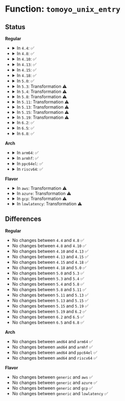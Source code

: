 # Function: <code>tomoyo_unix_entry</code>

## Status
<b>Regular</b>
<ul>
<li>
<details>
<summary>In <code>4.4</code>: ✅</summary>

```c
int tomoyo_unix_entry(const struct tomoyo_addr_info *address);
```

**Collision:** Unique Static

**Inline:** No

**Transformation:** False

**Instances:**

```
In security/tomoyo/network.c (ffffffff81371a10)
Location: security/tomoyo/network.c:541
Inline: False
Direct callers:
  - security/tomoyo/network.c:tomoyo_socket_listen_permission
  - security/tomoyo/network.c:tomoyo_socket_connect_permission
  - security/tomoyo/network.c:tomoyo_socket_bind_permission
  - security/tomoyo/network.c:tomoyo_socket_sendmsg_permission
```
**Symbols:**

```
ffffffff81371a10-ffffffff81371b9b: tomoyo_unix_entry (STB_LOCAL)
```
</details>
</li>
<li>
<details>
<summary>In <code>4.8</code>: ✅</summary>

```c
int tomoyo_unix_entry(const struct tomoyo_addr_info *address);
```

**Collision:** Unique Static

**Inline:** No

**Transformation:** False

**Instances:**

```
In security/tomoyo/network.c (ffffffff813a7e30)
Location: security/tomoyo/network.c:541
Inline: False
Direct callers:
  - security/tomoyo/network.c:tomoyo_socket_sendmsg_permission
  - security/tomoyo/network.c:tomoyo_socket_bind_permission
  - security/tomoyo/network.c:tomoyo_socket_connect_permission
  - security/tomoyo/network.c:tomoyo_socket_listen_permission
```
**Symbols:**

```
ffffffff813a7e30-ffffffff813a7fc4: tomoyo_unix_entry (STB_LOCAL)
```
</details>
</li>
<li>
<details>
<summary>In <code>4.10</code>: ✅</summary>

```c
int tomoyo_unix_entry(const struct tomoyo_addr_info *address);
```

**Collision:** Unique Static

**Inline:** No

**Transformation:** False

**Instances:**

```
In security/tomoyo/network.c (ffffffff813be9c0)
Location: security/tomoyo/network.c:541
Inline: False
Direct callers:
  - security/tomoyo/network.c:tomoyo_socket_sendmsg_permission
  - security/tomoyo/network.c:tomoyo_socket_bind_permission
  - security/tomoyo/network.c:tomoyo_socket_connect_permission
  - security/tomoyo/network.c:tomoyo_socket_listen_permission
```
**Symbols:**

```
ffffffff813be9c0-ffffffff813beb54: tomoyo_unix_entry (STB_LOCAL)
```
</details>
</li>
<li>
<details>
<summary>In <code>4.13</code>: ✅</summary>

```c
int tomoyo_unix_entry(const struct tomoyo_addr_info *address);
```

**Collision:** Unique Static

**Inline:** No

**Transformation:** False

**Instances:**

```
In security/tomoyo/network.c (ffffffff813d53a0)
Location: security/tomoyo/network.c:541
Inline: False
Direct callers:
  - security/tomoyo/network.c:tomoyo_socket_sendmsg_permission
  - security/tomoyo/network.c:tomoyo_socket_bind_permission
  - security/tomoyo/network.c:tomoyo_socket_connect_permission
  - security/tomoyo/network.c:tomoyo_socket_listen_permission
```
**Symbols:**

```
ffffffff813d53a0-ffffffff813d554c: tomoyo_unix_entry (STB_LOCAL)
```
</details>
</li>
<li>
<details>
<summary>In <code>4.15</code>: ✅</summary>

```c
int tomoyo_unix_entry(const struct tomoyo_addr_info *address);
```

**Collision:** Unique Static

**Inline:** No

**Transformation:** False

**Instances:**

```
In security/tomoyo/network.c (ffffffff813fb7a0)
Location: security/tomoyo/network.c:542
Inline: False
Direct callers:
  - security/tomoyo/network.c:tomoyo_socket_sendmsg_permission
  - security/tomoyo/network.c:tomoyo_socket_bind_permission
  - security/tomoyo/network.c:tomoyo_socket_connect_permission
  - security/tomoyo/network.c:tomoyo_socket_listen_permission
```
**Symbols:**

```
ffffffff813fb7a0-ffffffff813fb94c: tomoyo_unix_entry (STB_LOCAL)
```
</details>
</li>
<li>
<details>
<summary>In <code>4.18</code>: ✅</summary>

```c
int tomoyo_unix_entry(const struct tomoyo_addr_info *address);
```

**Collision:** Unique Static

**Inline:** No

**Transformation:** False

**Instances:**

```
In security/tomoyo/network.c (ffffffff8142c710)
Location: security/tomoyo/network.c:542
Inline: False
Direct callers:
  - security/tomoyo/network.c:tomoyo_socket_sendmsg_permission
  - security/tomoyo/network.c:tomoyo_socket_bind_permission
  - security/tomoyo/network.c:tomoyo_socket_connect_permission
  - security/tomoyo/network.c:tomoyo_socket_listen_permission
```
**Symbols:**

```
ffffffff8142c710-ffffffff8142c8b8: tomoyo_unix_entry (STB_LOCAL)
```
</details>
</li>
<li>
<details>
<summary>In <code>5.0</code>: ✅</summary>

```c
int tomoyo_unix_entry(const struct tomoyo_addr_info *address);
```

**Collision:** Unique Static

**Inline:** No

**Transformation:** False

**Instances:**

```
In security/tomoyo/network.c (ffffffff81449060)
Location: security/tomoyo/network.c:542
Inline: False
Direct callers:
  - security/tomoyo/network.c:tomoyo_socket_sendmsg_permission
  - security/tomoyo/network.c:tomoyo_socket_bind_permission
  - security/tomoyo/network.c:tomoyo_socket_connect_permission
  - security/tomoyo/network.c:tomoyo_socket_listen_permission
```
**Symbols:**

```
ffffffff81449060-ffffffff81449208: tomoyo_unix_entry (STB_LOCAL)
```
</details>
</li>
<li>
<details>
<summary>In <code>5.3</code>: Transformation ⚠️</summary>

```c
int tomoyo_unix_entry(const struct tomoyo_addr_info *address);
```

**Collision:** Unique Static

**Inline:** No

**Transformation:** True

**Instances:**

```
In security/tomoyo/network.c (0)
Location: security/tomoyo/network.c:544
Inline: False
Direct callers:
  - security/tomoyo/network.c:tomoyo_socket_sendmsg_permission
  - security/tomoyo/network.c:tomoyo_socket_bind_permission
  - security/tomoyo/network.c:tomoyo_socket_connect_permission
  - security/tomoyo/network.c:tomoyo_socket_listen_permission
```
**Symbols:**

```
ffffffff81476e70-ffffffff81477022: tomoyo_unix_entry (STB_LOCAL)
ffffffff8147797f-ffffffff8147798b: tomoyo_unix_entry.cold (STB_LOCAL)
```
</details>
</li>
<li>
<details>
<summary>In <code>5.4</code>: Transformation ⚠️</summary>

```c
int tomoyo_unix_entry(const struct tomoyo_addr_info *address);
```

**Collision:** Unique Static

**Inline:** No

**Transformation:** True

**Instances:**

```
In security/tomoyo/network.c (0)
Location: security/tomoyo/network.c:544
Inline: False
Direct callers:
  - security/tomoyo/network.c:tomoyo_socket_sendmsg_permission
  - security/tomoyo/network.c:tomoyo_socket_bind_permission
  - security/tomoyo/network.c:tomoyo_socket_connect_permission
  - security/tomoyo/network.c:tomoyo_socket_listen_permission
```
**Symbols:**

```
ffffffff81490c10-ffffffff81490dc2: tomoyo_unix_entry (STB_LOCAL)
ffffffff8149171f-ffffffff8149172b: tomoyo_unix_entry.cold (STB_LOCAL)
```
</details>
</li>
<li>
<details>
<summary>In <code>5.8</code>: Transformation ⚠️</summary>

```c
int tomoyo_unix_entry(const struct tomoyo_addr_info *address);
```

**Collision:** Unique Static

**Inline:** No

**Transformation:** True

**Instances:**

```
In security/tomoyo/network.c (0)
Location: security/tomoyo/network.c:544
Inline: False
Direct callers:
  - security/tomoyo/network.c:tomoyo_socket_sendmsg_permission
  - security/tomoyo/network.c:tomoyo_socket_bind_permission
  - security/tomoyo/network.c:tomoyo_socket_connect_permission
  - security/tomoyo/network.c:tomoyo_socket_listen_permission
```
**Symbols:**

```
ffffffff814e7fa0-ffffffff814e8152: tomoyo_unix_entry (STB_LOCAL)
ffffffff814e8aef-ffffffff814e8afb: tomoyo_unix_entry.cold (STB_LOCAL)
```
</details>
</li>
<li>
<details>
<summary>In <code>5.11</code>: Transformation ⚠️</summary>

```c
int tomoyo_unix_entry(const struct tomoyo_addr_info *address);
```

**Collision:** Unique Static

**Inline:** No

**Transformation:** True

**Instances:**

```
In security/tomoyo/network.c (0)
Location: security/tomoyo/network.c:544
Inline: False
Direct callers:
  - security/tomoyo/network.c:tomoyo_socket_sendmsg_permission
  - security/tomoyo/network.c:tomoyo_socket_bind_permission
  - security/tomoyo/network.c:tomoyo_socket_connect_permission
  - security/tomoyo/network.c:tomoyo_socket_listen_permission
```
**Symbols:**

```
ffffffff81505320-ffffffff815054d2: tomoyo_unix_entry (STB_LOCAL)
ffffffff81bf1499-ffffffff81bf14a5: tomoyo_unix_entry.cold (STB_LOCAL)
```
</details>
</li>
<li>
<details>
<summary>In <code>5.13</code>: Transformation ⚠️</summary>

```c
int tomoyo_unix_entry(const struct tomoyo_addr_info *address);
```

**Collision:** Unique Static

**Inline:** No

**Transformation:** True

**Instances:**

```
In security/tomoyo/network.c (0)
Location: security/tomoyo/network.c:544
Inline: False
Direct callers:
  - security/tomoyo/network.c:tomoyo_socket_sendmsg_permission
  - security/tomoyo/network.c:tomoyo_socket_bind_permission
  - security/tomoyo/network.c:tomoyo_socket_connect_permission
  - security/tomoyo/network.c:tomoyo_socket_listen_permission
```
**Symbols:**

```
ffffffff8150bea0-ffffffff8150c052: tomoyo_unix_entry (STB_LOCAL)
ffffffff81be3626-ffffffff81be3632: tomoyo_unix_entry.cold (STB_LOCAL)
```
</details>
</li>
<li>
<details>
<summary>In <code>5.15</code>: Transformation ⚠️</summary>

```c
int tomoyo_unix_entry(const struct tomoyo_addr_info *address);
```

**Collision:** Unique Static

**Inline:** No

**Transformation:** True

**Instances:**

```
In security/tomoyo/network.c (0)
Location: security/tomoyo/network.c:544
Inline: False
Direct callers:
  - security/tomoyo/network.c:tomoyo_socket_sendmsg_permission
  - security/tomoyo/network.c:tomoyo_socket_bind_permission
  - security/tomoyo/network.c:tomoyo_socket_connect_permission
  - security/tomoyo/network.c:tomoyo_socket_listen_permission
```
**Symbols:**

```
ffffffff815699d0-ffffffff81569c21: tomoyo_unix_entry (STB_LOCAL)
ffffffff81cd6139-ffffffff81cd6145: tomoyo_unix_entry.cold (STB_LOCAL)
```
</details>
</li>
<li>
<details>
<summary>In <code>5.19</code>: Transformation ⚠️</summary>

```c
int tomoyo_unix_entry(const struct tomoyo_addr_info *address);
```

**Collision:** Unique Static

**Inline:** No

**Transformation:** True

**Instances:**

```
In security/tomoyo/network.c (0)
Location: security/tomoyo/network.c:544
Inline: False
Direct callers:
  - security/tomoyo/network.c:tomoyo_socket_sendmsg_permission
  - security/tomoyo/network.c:tomoyo_socket_bind_permission
  - security/tomoyo/network.c:tomoyo_socket_connect_permission
  - security/tomoyo/network.c:tomoyo_socket_listen_permission
```
**Symbols:**

```
ffffffff81605810-ffffffff81605a7a: tomoyo_unix_entry (STB_LOCAL)
ffffffff81e88f1e-ffffffff81e88f2a: tomoyo_unix_entry.cold (STB_LOCAL)
```
</details>
</li>
<li>
<details>
<summary>In <code>6.2</code>: ✅</summary>

```c
int tomoyo_unix_entry(const struct tomoyo_addr_info *address);
```

**Collision:** Unique Static

**Inline:** No

**Transformation:** False

**Instances:**

```
In security/tomoyo/network.c (ffffffff816b6c00)
Location: security/tomoyo/network.c:544
Inline: False
Direct callers:
  - security/tomoyo/network.c:tomoyo_socket_sendmsg_permission
  - security/tomoyo/network.c:tomoyo_socket_bind_permission
  - security/tomoyo/network.c:tomoyo_socket_connect_permission
  - security/tomoyo/network.c:tomoyo_socket_listen_permission
```
**Symbols:**

```
ffffffff816b6c00-ffffffff816b6e54: tomoyo_unix_entry (STB_LOCAL)
```
</details>
</li>
<li>
<details>
<summary>In <code>6.5</code>: ✅</summary>

```c
int tomoyo_unix_entry(const struct tomoyo_addr_info *address);
```

**Collision:** Unique Static

**Inline:** No

**Transformation:** False

**Instances:**

```
In security/tomoyo/network.c (ffffffff816ef5e0)
Location: security/tomoyo/network.c:544
Inline: False
Direct callers:
  - security/tomoyo/network.c:tomoyo_socket_sendmsg_permission
  - security/tomoyo/network.c:tomoyo_socket_bind_permission
  - security/tomoyo/network.c:tomoyo_socket_connect_permission
  - security/tomoyo/network.c:tomoyo_socket_listen_permission
```
**Symbols:**

```
ffffffff816ef5e0-ffffffff816ef835: tomoyo_unix_entry (STB_LOCAL)
```
</details>
</li>
<li>
<details>
<summary>In <code>6.8</code>: ✅</summary>

```c
int tomoyo_unix_entry(const struct tomoyo_addr_info *address);
```

**Collision:** Unique Static

**Inline:** No

**Transformation:** False

**Instances:**

```
In security/tomoyo/network.c (ffffffff8172c3b0)
Location: security/tomoyo/network.c:544
Inline: False
Direct callers:
  - security/tomoyo/network.c:tomoyo_socket_sendmsg_permission
  - security/tomoyo/network.c:tomoyo_socket_bind_permission
  - security/tomoyo/network.c:tomoyo_socket_connect_permission
  - security/tomoyo/network.c:tomoyo_socket_listen_permission
```
**Symbols:**

```
ffffffff8172c3b0-ffffffff8172c605: tomoyo_unix_entry (STB_LOCAL)
```
</details>
</li>
</ul>
<b>Arch</b>
<ul>
<li>
<details>
<summary>In <code>arm64</code>: ✅</summary>

```c
int tomoyo_unix_entry(const struct tomoyo_addr_info *address);
```

**Collision:** Unique Static

**Inline:** No

**Transformation:** False

**Instances:**

```
In security/tomoyo/network.c (ffff800010585028)
Location: security/tomoyo/network.c:544
Inline: False
Direct callers:
  - security/tomoyo/network.c:tomoyo_socket_sendmsg_permission
  - security/tomoyo/network.c:tomoyo_socket_bind_permission
  - security/tomoyo/network.c:tomoyo_socket_connect_permission
  - security/tomoyo/network.c:tomoyo_socket_listen_permission
```
**Symbols:**

```
ffff800010585028-ffff800010585214: tomoyo_unix_entry (STB_LOCAL)
```
</details>
</li>
<li>
<details>
<summary>In <code>armhf</code>: ✅</summary>

```c
int tomoyo_unix_entry(const struct tomoyo_addr_info *address);
```

**Collision:** Unique Static

**Inline:** No

**Transformation:** False

**Instances:**

```
In security/tomoyo/network.c (c07369e0)
Location: security/tomoyo/network.c:544
Inline: False
Direct callers:
  - security/tomoyo/network.c:tomoyo_socket_sendmsg_permission
  - security/tomoyo/network.c:tomoyo_socket_bind_permission
  - security/tomoyo/network.c:tomoyo_socket_connect_permission
  - security/tomoyo/network.c:tomoyo_socket_listen_permission
```
**Symbols:**

```
c07369e0-c0736bec: tomoyo_unix_entry (STB_LOCAL)
```
</details>
</li>
<li>
<details>
<summary>In <code>ppc64el</code>: ✅</summary>

```c
int tomoyo_unix_entry(const struct tomoyo_addr_info *address);
```

**Collision:** Unique Static

**Inline:** No

**Transformation:** False

**Instances:**

```
In security/tomoyo/network.c (c0000000006f4570)
Location: security/tomoyo/network.c:544
Inline: False
Direct callers:
  - security/tomoyo/network.c:tomoyo_socket_sendmsg_permission
  - security/tomoyo/network.c:tomoyo_socket_bind_permission
  - security/tomoyo/network.c:tomoyo_socket_connect_permission
  - security/tomoyo/network.c:tomoyo_socket_listen_permission
```
**Symbols:**

```
c0000000006f4570-c0000000006f482c: tomoyo_unix_entry (STB_LOCAL)
```
</details>
</li>
<li>
<details>
<summary>In <code>riscv64</code>: ✅</summary>

```c
int tomoyo_unix_entry(const struct tomoyo_addr_info *address);
```

**Collision:** Unique Static

**Inline:** No

**Transformation:** False

**Instances:**

```
In security/tomoyo/network.c (ffffffe0003d4dbc)
Location: security/tomoyo/network.c:544
Inline: False
Direct callers:
  - security/tomoyo/network.c:tomoyo_socket_sendmsg_permission
  - security/tomoyo/network.c:tomoyo_socket_bind_permission
  - security/tomoyo/network.c:tomoyo_socket_connect_permission
  - security/tomoyo/network.c:tomoyo_socket_listen_permission
```
**Symbols:**

```
ffffffe0003d4dbc-ffffffe0003d4f34: tomoyo_unix_entry (STB_LOCAL)
```
</details>
</li>
</ul>
<b>Flavor</b>
<ul>
<li>
<details>
<summary>In <code>aws</code>: Transformation ⚠️</summary>

```c
int tomoyo_unix_entry(const struct tomoyo_addr_info *address);
```

**Collision:** Unique Static

**Inline:** No

**Transformation:** True

**Instances:**

```
In security/tomoyo/network.c (0)
Location: security/tomoyo/network.c:544
Inline: False
Direct callers:
  - security/tomoyo/network.c:tomoyo_socket_sendmsg_permission
  - security/tomoyo/network.c:tomoyo_socket_bind_permission
  - security/tomoyo/network.c:tomoyo_socket_connect_permission
  - security/tomoyo/network.c:tomoyo_socket_listen_permission
```
**Symbols:**

```
ffffffff814891f0-ffffffff814893a2: tomoyo_unix_entry (STB_LOCAL)
ffffffff81489cff-ffffffff81489d0b: tomoyo_unix_entry.cold (STB_LOCAL)
```
</details>
</li>
<li>
<details>
<summary>In <code>azure</code>: Transformation ⚠️</summary>

```c
int tomoyo_unix_entry(const struct tomoyo_addr_info *address);
```

**Collision:** Unique Static

**Inline:** No

**Transformation:** True

**Instances:**

```
In security/tomoyo/network.c (0)
Location: security/tomoyo/network.c:544
Inline: False
Direct callers:
  - security/tomoyo/network.c:tomoyo_socket_sendmsg_permission
  - security/tomoyo/network.c:tomoyo_socket_bind_permission
  - security/tomoyo/network.c:tomoyo_socket_connect_permission
  - security/tomoyo/network.c:tomoyo_socket_listen_permission
```
**Symbols:**

```
ffffffff81479c10-ffffffff81479dc2: tomoyo_unix_entry (STB_LOCAL)
ffffffff8147a71f-ffffffff8147a72b: tomoyo_unix_entry.cold (STB_LOCAL)
```
</details>
</li>
<li>
<details>
<summary>In <code>gcp</code>: Transformation ⚠️</summary>

```c
int tomoyo_unix_entry(const struct tomoyo_addr_info *address);
```

**Collision:** Unique Static

**Inline:** No

**Transformation:** True

**Instances:**

```
In security/tomoyo/network.c (0)
Location: security/tomoyo/network.c:544
Inline: False
Direct callers:
  - security/tomoyo/network.c:tomoyo_socket_sendmsg_permission
  - security/tomoyo/network.c:tomoyo_socket_bind_permission
  - security/tomoyo/network.c:tomoyo_socket_connect_permission
  - security/tomoyo/network.c:tomoyo_socket_listen_permission
```
**Symbols:**

```
ffffffff81485290-ffffffff81485442: tomoyo_unix_entry (STB_LOCAL)
ffffffff81485d9f-ffffffff81485dab: tomoyo_unix_entry.cold (STB_LOCAL)
```
</details>
</li>
<li>
<details>
<summary>In <code>lowlatency</code>: Transformation ⚠️</summary>

```c
int tomoyo_unix_entry(const struct tomoyo_addr_info *address);
```

**Collision:** Unique Static

**Inline:** No

**Transformation:** True

**Instances:**

```
In security/tomoyo/network.c (0)
Location: security/tomoyo/network.c:544
Inline: False
Direct callers:
  - security/tomoyo/network.c:tomoyo_socket_sendmsg_permission
  - security/tomoyo/network.c:tomoyo_socket_bind_permission
  - security/tomoyo/network.c:tomoyo_socket_connect_permission
  - security/tomoyo/network.c:tomoyo_socket_listen_permission
```
**Symbols:**

```
ffffffff8149cdd0-ffffffff8149cf82: tomoyo_unix_entry (STB_LOCAL)
ffffffff8149d8df-ffffffff8149d8eb: tomoyo_unix_entry.cold (STB_LOCAL)
```
</details>
</li>
</ul>

## Differences
<b>Regular</b>
<ul>
<li>
No changes between <code>4.4</code> and <code>4.8</code> ✅
</li>
<li>
No changes between <code>4.8</code> and <code>4.10</code> ✅
</li>
<li>
No changes between <code>4.10</code> and <code>4.13</code> ✅
</li>
<li>
No changes between <code>4.13</code> and <code>4.15</code> ✅
</li>
<li>
No changes between <code>4.15</code> and <code>4.18</code> ✅
</li>
<li>
No changes between <code>4.18</code> and <code>5.0</code> ✅
</li>
<li>
No changes between <code>5.0</code> and <code>5.3</code> ✅
</li>
<li>
No changes between <code>5.3</code> and <code>5.4</code> ✅
</li>
<li>
No changes between <code>5.4</code> and <code>5.8</code> ✅
</li>
<li>
No changes between <code>5.8</code> and <code>5.11</code> ✅
</li>
<li>
No changes between <code>5.11</code> and <code>5.13</code> ✅
</li>
<li>
No changes between <code>5.13</code> and <code>5.15</code> ✅
</li>
<li>
No changes between <code>5.15</code> and <code>5.19</code> ✅
</li>
<li>
No changes between <code>5.19</code> and <code>6.2</code> ✅
</li>
<li>
No changes between <code>6.2</code> and <code>6.5</code> ✅
</li>
<li>
No changes between <code>6.5</code> and <code>6.8</code> ✅
</li>
</ul>
<b>Arch</b>
<ul>
<li>
No changes between <code>amd64</code> and <code>arm64</code> ✅
</li>
<li>
No changes between <code>amd64</code> and <code>armhf</code> ✅
</li>
<li>
No changes between <code>amd64</code> and <code>ppc64el</code> ✅
</li>
<li>
No changes between <code>amd64</code> and <code>riscv64</code> ✅
</li>
</ul>
<b>Flavor</b>
<ul>
<li>
No changes between <code>generic</code> and <code>aws</code> ✅
</li>
<li>
No changes between <code>generic</code> and <code>azure</code> ✅
</li>
<li>
No changes between <code>generic</code> and <code>gcp</code> ✅
</li>
<li>
No changes between <code>generic</code> and <code>lowlatency</code> ✅
</li>
</ul>
